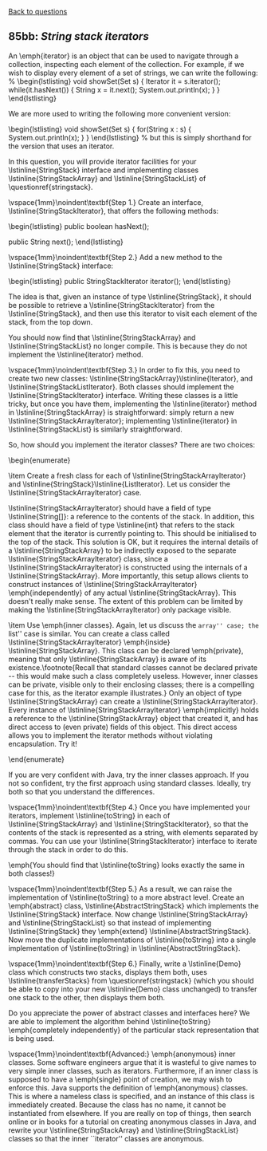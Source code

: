 [Back to questions](../README.md)

## 85bb: *String stack iterators*

An \emph{iterator} is an object that can be used to navigate through a collection, inspecting each element of
the collection.  For example, if we wish to display every element of a set of strings, we can write the following:
%
\begin{lstlisting}
void showSet(Set<String> s) {
	Iterator<String> it = s.iterator();
	while(it.hasNext()) {
		String x = it.next();
		System.out.println(x);
	}
}
\end{lstlisting}

We are more used to writing the following more convenient version:

\begin{lstlisting}
void showSet(Set<String> s) {
	for(String x : s) {
		System.out.println(x);
	}
}
\end{lstlisting}
%
but this is simply shorthand for the version that uses an iterator.

In this question, you will provide iterator facilities for your \lstinline{StringStack}
interface and implementing classes \lstinline{StringStackArray} and \lstinline{StringStackList}
of \questionref{stringstack}.

\vspace{1mm}\noindent\textbf{Step 1.} Create an interface, \lstinline{StringStackIterator}, that offers the following methods:

\begin{lstlisting}
public boolean hasNext();
	
public String next();
\end{lstlisting}


\vspace{1mm}\noindent\textbf{Step 2.} Add a new method to the \lstinline{StringStack} interface:

\begin{lstlisting}
public StringStackIterator iterator();
\end{lstlisting}

The idea is that, given an instance of type \lstinline{StringStack}, it should be
possible to retrieve a \lstinline{StringStackIterator} from the \lstinline{StringStack},
and then use this iterator to visit each element of the stack, from the top down.

You should now find that \lstinline{StringStackArray} and \lstinline{StringStackList} no
longer compile.  This is because they do not implement the \lstinline{iterator} method.

\vspace{1mm}\noindent\textbf{Step 3.}
In order to fix this, you need to create two new classes: \lstinline{StringStackArray}\lstinline{Iterator},
and \lstinline{StringStackListIterator}.  Both classes should implement the \lstinline{StringStackIterator}
interface.  Writing these classes is a little tricky, but once you have them, implementing
the \lstinline{iterator} method in \lstinline{StringStackArray} is straightforward: simply
return a new \lstinline{StringStackArrayIterator}; implementing \lstinline{iterator} in
\lstinline{StringStackList} is similarly straightforward.

So, how should you implement the iterator classes?  There are two choices:

\begin{enumerate}

\item Create a fresh class for each of \lstinline{StringStackArrayIterator} and \lstinline{StringStack}\lstinline{ListIterator}.
Let us consider the \lstinline{StringStackArrayIterator} case.

\lstinline{StringStackArrayIterator} should have a field of type \lstinline{String[]}: a reference to the contents of the stack.
In addition, this class should have a field of type \lstinline{int} that refers to the stack element that the iterator is currently
pointing to.  This should be initialised to the top of the stack.  This solution is OK, but it requires the internal details of
a \lstinline{StringStackArray} to be indirectly exposed to the separate \lstinline{StringStackArrayIterator} class, since a
\lstinline{StringStackArrayIterator} is constructed using the internals of a \lstinline{StringStackArray}.  More importantly,
this setup allows clients to construct instances of \lstinline{StringStackArrayIterator} \emph{independently} of any actual
\lstinline{StringStackArray}.  This doesn't really make sense.  The extent of this problem can be limited by making the
\lstinline{StringStackArrayIterator} only package visible.

\item Use \emph{inner classes}.  Again, let us discuss the ``array'' case; the ``list'' case is similar.
You can create a class called \lstinline{StringStackArrayIterator} \emph{inside} \lstinline{StringStackArray}.
This class can be declared \emph{private}, meaning that only \lstinline{StringStackArray} is aware of its
existence.\footnote{Recall that standard classes cannot be declared private -- this would make such a class
completely useless.  However, inner classes can be private, visible only to their enclosing classes; there
is a compelling case for this, as the iterator example illustrates.}  Only an object of type \lstinline{StringStackArray}
can create a \lstinline{StringStackArrayIterator}.  Every instance of \lstinline{StringStackArrayIterator} \emph{implicitly}
holds a reference to the \lstinline{StringStackArray} object that created it, and has direct access to (even private)
fields of this object.  This direct access allows you to implement the iterator methods without violating encapsulation.
Try it!

\end{enumerate}

If you are very confident with Java, try the inner classes approach.  If you not so confident, try the first approach
using standard classes.  Ideally, try both so that you understand the differences.

\vspace{1mm}\noindent\textbf{Step 4.}
Once you have implemented your iterators, implement \lstinline{toString} in each of \lstinline{StringStackArray} and
\lstinline{StringStackIterator}, so that the contents of the stack is represented as a string, with elements separated by commas.
You can use your \lstinline{StringStackIterator} interface to iterate through the stack in order to do this.

\emph{You should find that \lstinline{toString} looks exactly the same in both classes!}

\vspace{1mm}\noindent\textbf{Step 5.}
As a result, we can raise the implementation of \lstinline{toString} to a more abstract level.  Create an \emph{abstract}
class, \lstinline{AbstractStringStack} which implements the \lstinline{StringStack} interface.  Now change \lstinline{StringStackArray}
and \lstinline{StringStackList} so that instead of implementing \lstinline{StringStack} they \emph{extend}
\lstinline{AbstractStringStack}.  Now move the duplicate implementations of \lstinline{toString} into a single implementation
of \lstinline{toString} in \lstinline{AbstractStringStack}.

\vspace{1mm}\noindent\textbf{Step 6.}
Finally, write a \lstinline{Demo} class which constructs two stacks, displays them both, uses
\lstinline{transferStacks} from \questionref{stringstack} (which you should be able to copy into your new
\lstinline{Demo} class unchanged) to transfer one stack to the other, then displays them both.

Do you appreciate the power of abstract classes and interfaces here?  We are able to implement the algorithm
behind \lstinline{toString} \emph{completely independently} of the particular stack representation that is being used.

\vspace{1mm}\noindent\textbf{Advanced:} \emph{anonymous} inner classes.  Some software engineers argue that it is
wasteful to give names to very simple inner classes, such as iterators.  Furthermore, if an inner class is
supposed to have a \emph{single} point of creation, we may wish to enforce this.  Java supports the definition of
\emph{anonymous} classes.  This is where a nameless class is specified, and an instance of this class is immediately
created.  Because the class has no name, it cannot be instantiated from elsewhere.  If you are really on top of things,
then search online or in books for a tutorial on creating anonymous classes in Java, and rewrite your \lstinline{StringStackArray}
and \lstinline{StringStackList} classes so that the inner ``iterator'' classes are anonymous.
